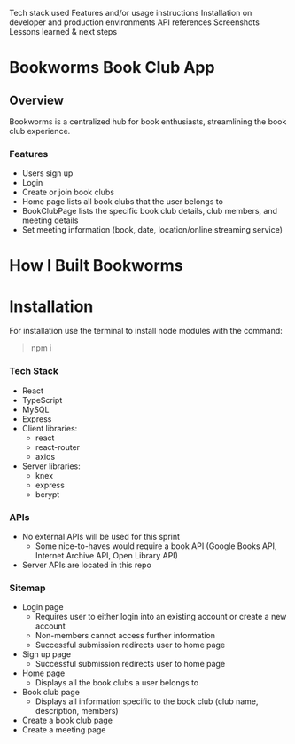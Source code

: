 <!-- # React + TypeScript + Vite

This template provides a minimal setup to get React working in Vite with HMR and some ESLint rules.

Currently, two official plugins are available:

- [@vitejs/plugin-react](https://github.com/vitejs/vite-plugin-react/blob/main/packages/plugin-react/README.md) uses [Babel](https://babeljs.io/) for Fast Refresh
- [@vitejs/plugin-react-swc](https://github.com/vitejs/vite-plugin-react-swc) uses [SWC](https://swc.rs/) for Fast Refresh

## Expanding the ESLint configuration

If you are developing a production application, we recommend updating the configuration to enable type aware lint rules:

- Configure the top-level `parserOptions` property like this:

```js
export default {
  // other rules...
  parserOptions: {
    ecmaVersion: 'latest',
    sourceType: 'module',
    project: ['./tsconfig.json', './tsconfig.node.json'],
    tsconfigRootDir: __dirname,
  },
}
```

- Replace `plugin:@typescript-eslint/recommended` to `plugin:@typescript-eslint/recommended-type-checked` or `plugin:@typescript-eslint/strict-type-checked`
- Optionally add `plugin:@typescript-eslint/stylistic-type-checked`
- Install [eslint-plugin-react](https://github.com/jsx-eslint/eslint-plugin-react) and add `plugin:react/recommended` & `plugin:react/jsx-runtime` to the `extends` list -->

Tech stack used
Features and/or usage instructions
Installation on developer and production environments
API references
Screenshots
Lessons learned & next steps

# Bookworms Book Club App

## Overview

Bookworms is a centralized hub for book enthusiasts, streamlining the book club experience.

### Features

- Users sign up
- Login
- Create or join book clubs
- Home page lists all book clubs that the user belongs to
- BookClubPage lists the specific book club details, club members, and meeting details
- Set meeting information (book, date, location/online streaming service)

# How I Built Bookworms

# Installation

For installation use the terminal to install node modules with the command:

> npm i

### Tech Stack

- React
- TypeScript
- MySQL
- Express
- Client libraries:
  - react
  - react-router
  - axios
- Server libraries:
  - knex
  - express
  - bcrypt

### APIs

- No external APIs will be used for this sprint
  - Some nice-to-haves would require a book API (Google Books API, Internet Archive API, Open Library API)
- Server APIs are located in this repo

### Sitemap

- Login page
  - Requires user to either login into an existing account or create a new account
  - Non-members cannot access further information
  - Successful submission redirects user to home page
- Sign up page
  - Successful submission redirects user to home page
- Home page
  - Displays all the book clubs a user belongs to
- Book club page
  - Displays all information specific to the book club (club name, description, members)
- Create a book club page
- Create a meeting page
